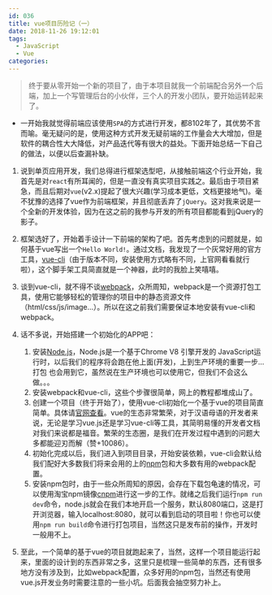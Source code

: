 ```yaml
---
id: 036
title: vue项目历险记（一）
date: 2018-11-26 19:12:01
tags:
  - JavaScript
  - Vue
categories:
---
```

> 终于要从零开始一个新的项目了，由于本项目就我一个前端配合另外一个后端，加上一个写管理后台的小伙伴，三个人的开发小团队，要开始运转起来了。

- 一开始我就觉得前端应该使用`SPA`的方式进行开发，都8102年了，其优势不言而喻。毫无疑问的是，使用这种方式开发无疑前端的工作量会大大增加，但是软件的耦合性大大降低，对产品迭代等有很大的益处。下面开始总结一下自己的做法，以便以后查漏补缺。

1. 说到单页应用开发，我们总得进行框架选型吧，从接触前端这个行业开始，我首先是对`react`有所耳闻的，但是一直没有真实项目实践之。最后由于项目紧急，而且后期对`vue`(v2.x)提起了很大兴趣(学习成本更低，文档更接地气)。毫不犹豫的选择了vue作为前端框架，并且彻底丢弃了`jQuery`。这对我来说是一个全新的开发体验，因为在这之前的我参与开发的所有项目都能看到jQuery的影子。

2. 框架选好了，开始着手设计一下前端的架构了吧。首先考虑到的问题就是，如何基于vue写出一个`Hello World!`。通过文档，我发现了一个灰常好用的官方工具，[vue-cli](https://cli.vuejs.org/zh/)（由于版本不同，安装使用方式略有不同，上官网看看就行啦），这个脚手架工具简直就是一个神器，此时的我脸上笑嘻嘻。

3. 谈到vue-cli，就不得不谈[webpack](https://webpack.docschina.org/)，众所周知，webpack是一个资源打包工具，使用它能够轻松的管理你的项目中的静态资源文件（html/css/js/image...）。所以在这之前我们需要保证本地安装有vue-cli和webpack。

4. 话不多说，开始搭建一个初始化的APP吧：
    1. 安装[Node.js](https://nodejs.org/zh-cn/)，Node.js是一个基于Chrome V8 引擎开发的 JavaScript运行时，以后我们的程序将会跑在他上面(开发)，上到生产环境的重要一步...打包 也会用到它，虽然说在生产环境也可以使用它，但我们不会这么做。。。
    2. 安装webpack和vue-cli，这些个步骤很简单，网上的教程都堆成山了。
    3. 创建一个项目（终于开始了），使用vue-cli初始化一个基于vue的项目简直简单。具体请[官网查看](https://cli.vuejs.org/zh/)。vue的生态非常繁荣，对于汉语母语的开发者来说，无论是学习vue.js还是学习vue-cli等工具，其简明易懂的开发者文档对我们来说都是福音。繁荣的生态圈，是我们在开发过程中遇到的问题大多都能迎刃而解（赞+10086）。
    4. 初始化完成以后，我们进入到项目目录，开始安装依赖，vue-cli会默认给我们配好大多数我们将来会用的上的[npm](https://www.npmjs.com/)包和大多数有用的webpack配置。
    5. 安装npm包时，由于一些众所周知的原因，会存在下载包龟速的情况，可以使用淘宝npm镜像[cnpm](http://npm.taobao.org/)进行这一步的工作。就绪之后我们运行`npm run dev`命令，node.js就会在我们本地开启一个服务，默认8080端口，这是打开浏览器，输入localhost:8080，就可以看到启动的项目啦！你也可以使用`npm run build`命令进行打包项目，当然这只是发布前的操作，开发时一般用不上。
5. 至此，一个简单的基于vue的项目就跑起来了，当然，这样一个项目能运行起来，里面的设计到的东西非常之多，这里只是梳理一些简单的东西，还有很多地方没有涉及到，比如webpack配置，众多好用的npm包，当然还有使用vue.js开发业务时需要注意的一些小坑。后面我会抽空努力补上。